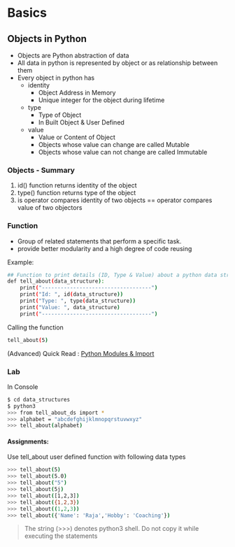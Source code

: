 # Basics 

## Objects in Python 

* Objects are Python abstraction of data
* All data in python is represented by object or as relationship between them
* Every object in python has
    * identity
      * Object Address in Memory
      * Unique integer for the object during lifetime
    * type
      * Type of Object 
      * In Built Object & User Defined
    * value  
      * Value or Content of Object 
      * Objects whose value can change are called Mutable 
      * Objects whose value can not change are called Immutable 

### Objects - Summary
1. id() function returns identity of the object 
2. type() function returns type of the object 
3. is operator compares identity of two objects 
== operator compares value of two objectors 

### Function

* Group of related statements that perform a specific task.
* provide better modularity and a high degree of code reusing

Example:

```sh
## Function to print details (ID, Type & Value) about a python data structure
def tell_about(data_structure):
	print("-----------------------------------")
	print("Id: ", id(data_structure))
	print("Type: ", type(data_structure))
	print("Value: ", data_structure)
	print("-----------------------------------")
```

Calling the function
```sh
tell_about(5)
```

(Advanced) Quick Read : [Python Modules & Import](https://medium.com/python-features/what-happens-behind-the-scenes-when-we-import-a-module-in-python-2775da153790)

### Lab

In Console
```sh
$ cd data_structures
$ python3
>>> from tell_about_ds import *
>>> alphabet = "abcdefghijklmnopqrstuvwxyz"
>>> tell_about(alphabet)
```
#### Assignments:

Use tell_about user defined function with following data types
```sh
>>> tell_about(5)
>>> tell_about(5.0)
>>> tell_about("5")
>>> tell_about(5j)
>>> tell_about([1,2,3])
>>> tell_about({1,2,3})
>>> tell_about((1,2,3))
>>> tell_about({'Name': 'Raja','Hobby': 'Coaching'})
```

> The string  (>>>)  denotes python3 shell. Do not copy it while executing the statements
